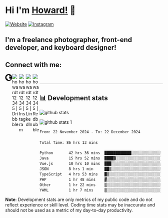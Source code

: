 # Hi I'm [Howard!][website] 👋

[![Website](https://img.shields.io/website?label=howardt12345.com&style=for-the-badge&url=https%3A%2F%2Fhowardt12345.com)](https://howardt12345.com)
[![Instagram](https://img.shields.io/badge/instagram-%23E4405F.svg?&style=for-the-badge&logo=instagram&logoColor=white)](https://instagram.com/howardt12345)

I'm a freelance photographer, front-end developer, and keyboard designer!
---

## Connect with me:

[<img align="left" alt="howardt12345.com" width="22px" src="https://raw.githubusercontent.com/iconic/open-iconic/master/svg/globe.svg" />][website]
[<img align="left" alt="howardt12345 | Dribbble" width="22px" src="https://cdn.jsdelivr.net/npm/simple-icons@v3/icons/dribbble.svg" />][dribbble]
[<img align="left" alt="howardt12345 | Instagram" width="22px" src="https://cdn.jsdelivr.net/npm/simple-icons@v3/icons/instagram.svg" />][instagram]
[<img align="left" alt="howardt12345 | LinkedIn" width="22px" src="https://cdn.jsdelivr.net/npm/simple-icons@v3/icons/linkedin.svg" />][linkedin]
[<img align="left" alt="howardt12345 | Redbubble" width="22px" src="https://cdn.jsdelivr.net/npm/simple-icons@v3/icons/redbubble.svg" />][redbubble]

<br />

---

## 📊 Development stats

![github stats](https://github-readme-stats.vercel.app/api?username=howardt12345&show_icons=true&hide_border=true&theme=dark&hide=contribs,issues)

![github stats 1](https://github-readme-stats.vercel.app/api/top-langs?username=howardt12345&langs_count=8&show_icons=true&hide_border=true&theme=dark&layout=compact)

<!--START_SECTION:waka-->

```txt
From: 22 November 2024 - To: 22 December 2024

Total Time: 86 hrs 13 mins

Python       42 hrs 36 mins  ████████████░░░░░░░░░░░░░   48.64 %
Java         15 hrs 52 mins  ████▓░░░░░░░░░░░░░░░░░░░░   18.12 %
Vue.js       10 hrs 10 mins  ███░░░░░░░░░░░░░░░░░░░░░░   11.62 %
JSON         8 hrs 1 min     ██▒░░░░░░░░░░░░░░░░░░░░░░   09.17 %
TypeScript   4 hrs 53 mins   █▒░░░░░░░░░░░░░░░░░░░░░░░   05.58 %
PHP          1 hr 48 mins    ▓░░░░░░░░░░░░░░░░░░░░░░░░   02.06 %
Other        1 hr 22 mins    ▒░░░░░░░░░░░░░░░░░░░░░░░░   01.56 %
YAML         1 hr 7 mins     ▒░░░░░░░░░░░░░░░░░░░░░░░░   01.28 %
```

<!--END_SECTION:waka-->

**Note**: Development stats are only metrics of my public code and do not reflect experience or skill level. Coding time stats may be inaccurate and should not be used as a metric of my day-to-day productivity.

[website]: https://howardt12345.com
[dribbble]: https://dribbble.com/howardt12345
[instagram]: https://instagram.com/howardt12345
[linkedin]: https://linkedin.com/in/howardt12345
[redbubble]: https://www.redbubble.com/people/howardt12345/
